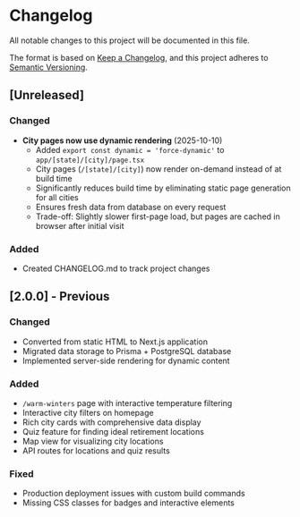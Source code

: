 # Changelog

All notable changes to this project will be documented in this file.

The format is based on [Keep a Changelog](https://keepachangelog.com/en/1.0.0/),
and this project adheres to [Semantic Versioning](https://semver.org/spec/v2.0.0.html).

## [Unreleased]

### Changed
- **City pages now use dynamic rendering** (2025-10-10)
  - Added `export const dynamic = 'force-dynamic'` to `app/[state]/[city]/page.tsx`
  - City pages (`/[state]/[city]`) now render on-demand instead of at build time
  - Significantly reduces build time by eliminating static page generation for all cities
  - Ensures fresh data from database on every request
  - Trade-off: Slightly slower first-page load, but pages are cached in browser after initial visit

### Added
- Created CHANGELOG.md to track project changes

## [2.0.0] - Previous

### Changed
- Converted from static HTML to Next.js application
- Migrated data storage to Prisma + PostgreSQL database
- Implemented server-side rendering for dynamic content

### Added
- `/warm-winters` page with interactive temperature filtering
- Interactive city filters on homepage
- Rich city cards with comprehensive data display
- Quiz feature for finding ideal retirement locations
- Map view for visualizing city locations
- API routes for locations and quiz results

### Fixed
- Production deployment issues with custom build commands
- Missing CSS classes for badges and interactive elements

